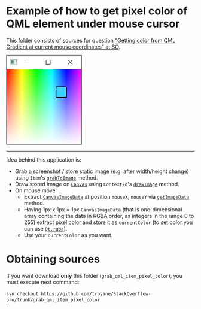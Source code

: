 # Example of how to get pixel color of QML element under mouse cursor 

This folder consists of sources for question ["Getting color from QML Gradient at current mouse coordinates" at SO](https://stackoverflow.com/questions/64738357/getting-color-from-qml-gradient-at-current-mouse-coordinates).

![Application Screen](screen.png)

---

Idea behind this application is:
* Grab a screenshot / store static image (e.g. after width/height change) using `Item`'s [`grabToImage`](https://doc.qt.io/qt-5/qml-qtquick-item.html#grabToImage-method) method.
* Draw stored image on [`Canvas`](https://doc.qt.io/qt-5/qml-qtquick-canvas.html) using `Context2d`'s [`drawImage`](https://doc.qt.io/qt-5/qml-qtquick-context2d.html#drawImage-method-2) method.
* On mouse move:
  * Extract [`CanvasImageData`](https://doc.qt.io/qt-5/qml-qtquick-canvasimagedata.html) at position `mouseX`, `mouseY` via [`getImageData`](https://doc.qt.io/qt-5/qml-qtquick-context2d.html#getImageData-method) method. 
  * Having 1px x 1px = 1px `CanvasImageData` (that is one-dimensional array containing the data in RGBA order, as integers in the range 0 to 255) extract pixel color and store it as `currentColor` (to set color you can use [`Qt.rgba`](https://doc.qt.io/qt-5/qml-qtqml-qt.html#rgba-method)).
  * Use your `currentColor` as you want.


# Obtaining sources
If you want download **only** this folder (`grab_qml_item_pixel_color`),
you must execute next command:
```
svn checkout https://github.com/troyane/StackOverflow-pro/trunk/grab_qml_item_pixel_color
```
